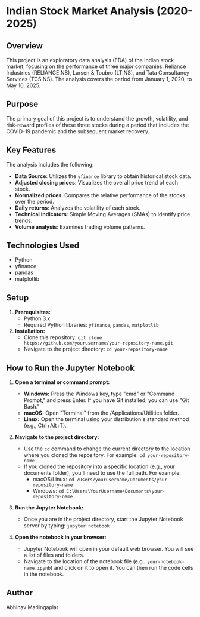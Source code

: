 # Indian Stock Market Analysis (2020-2025)

## Overview

This project is an exploratory data analysis (EDA) of the Indian stock market, focusing on the performance of three major companies: Reliance Industries (RELIANCE.NS), Larsen & Toubro (LT.NS), and Tata Consultancy Services (TCS.NS). The analysis covers the period from January 1, 2020, to May 10, 2025.

## Purpose

The primary goal of this project is to understand the growth, volatility, and risk-reward profiles of these three stocks during a period that includes the COVID-19 pandemic and the subsequent market recovery.

## Key Features

The analysis includes the following:

* **Data Source**: Utilizes the `yfinance` library to obtain historical stock data.
* **Adjusted closing prices**: Visualizes the overall price trend of each stock.
* **Normalized prices**: Compares the relative performance of the stocks over the period.
* **Daily returns**: Analyzes the volatility of each stock.
* **Technical indicators**: Simple Moving Averages (SMAs) to identify price trends.
* **Volume analysis**: Examines trading volume patterns.
  
## Technologies Used

* Python
* yfinance
* pandas
* matplotlib

## Setup

1.  **Prerequisites:**
    * Python 3.x
    * Required Python libraries: `yfinance`, `pandas`, `matplotlib`
2.  **Installation:**
    * Clone this repository:  `git clone https://github.com/yourusername/your-repository-name.git`
    * Navigate to the project directory: `cd your-repository-name`

## How to Run the Jupyter Notebook

1.  **Open a terminal or command prompt:**
    * **Windows:** Press the Windows key, type "cmd" or "Command Prompt," and press Enter.  If you have Git installed, you can use "Git Bash."
    * **macOS:** Open "Terminal" from the /Applications/Utilities folder.
    * **Linux:** Open the terminal using your distribution's standard method (e.g., Ctrl+Alt+T).

2.  **Navigate to the project directory:**
    * Use the `cd` command to change the current directory to the location where you cloned the repository.  For example: `cd your-repository-name`
    * If you cloned the repository into a specific location (e.g., your documents folder), you'll need to use the full path.  For example:
        * macOS/Linux: `cd /Users/yourusername/Documents/your-repository-name`
        * Windows: `cd C:\Users\YourUsername\Documents\your-repository-name`

3.  **Run the Jupyter Notebook:**
    * Once you are in the project directory, start the Jupyter Notebook server by typing:
        `jupyter notebook`

4.  **Open the notebook in your browser:**
    * Jupyter Notebook will open in your default web browser.  You will see a list of files and folders.
    * Navigate to the location of the notebook file (e.g., `your-notebook-name.ipynb`) and click on it to open it.  You can then run the code cells in the notebook.

## Author

Abhinav Marlingaplar
